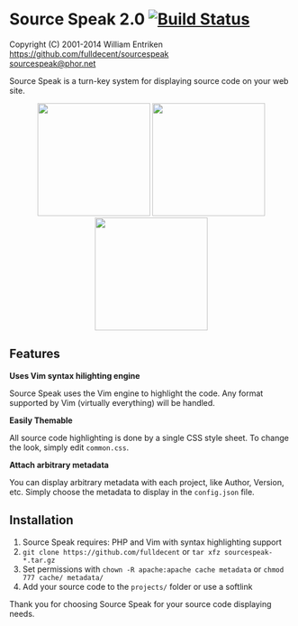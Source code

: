 Source Speak 2.0 [![Build Status](https://travis-ci.org/fulldecent/sourcespeak.png?branch=master)](https://travis-ci.org/fulldecent/sourcespeak)
============

Copyright (C) 2001-2014 William Entriken<br>
https://github.com/fulldecent/sourcespeak<br>
sourcespeak@phor.net

Source Speak is a turn-key system for displaying source code on your web site.

<p align="center">
<img src="https://i.imgur.com/XKWdKC0.png" width=200>
<img src="https://i.imgur.com/QqEph4i.png" width=200>
<img src="https://i.imgur.com/nb1mbfz.png" width=200>
<p>

Features
--------

**Uses Vim syntax hilighting engine**

  Source Speak uses the Vim engine to highlight the code. Any format supported
  by Vim (virtually everything) will be handled.

**Easily Themable**

All source code highlighting is done by a single CSS style sheet. To change
the look, simply edit `common.css`.

**Attach arbitrary metadata**

  You can display arbitrary metadata with each project, like Author, Version, etc.
  Simply choose the metadata to display in the `config.json` file.


Installation
------------

 1. Source Speak requires: PHP and Vim with syntax highlighting support
 2. `git clone https://github.com/fulldecent` or `tar xfz sourcespeak-*.tar.gz`
 3. Set permissions with `chown -R apache:apache cache metadata` or `chmod 777 cache/ metadata/`
 4. Add your source code to the `projects/` folder or use a softlink

Thank you for choosing Source Speak for your source code displaying needs.
